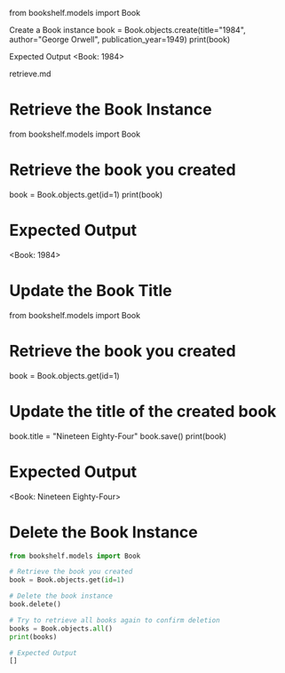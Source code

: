 from bookshelf.models import Book

Create a Book instance
book = Book.objects.create(title="1984", author="George Orwell", publication_year=1949) print(book)

Expected Output
<Book: 1984>

retrieve.md
# Retrieve the Book Instance
from bookshelf.models import Book
# Retrieve the book you created
book = Book.objects.get(id=1)
print(book)
# Expected Output
<Book: 1984>

# Update the Book Title
from bookshelf.models import Book

# Retrieve the book you created
book = Book.objects.get(id=1)

# Update the title of the created book
book.title = "Nineteen Eighty-Four"
book.save()
print(book)

# Expected Output
<Book: Nineteen Eighty-Four>

# Delete the Book Instance

```python
from bookshelf.models import Book

# Retrieve the book you created
book = Book.objects.get(id=1)

# Delete the book instance
book.delete()

# Try to retrieve all books again to confirm deletion
books = Book.objects.all()
print(books)

# Expected Output
[]
